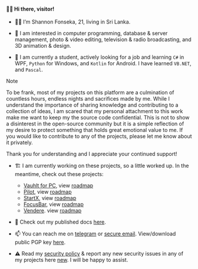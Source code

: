 #### 👋🏼 Hi there, visitor!

- 👦🏻 I’m Shannon Fonseka, 21, living in Sri Lanka.

- 👀 I am interested in computer programming, database & server management, photo & video editing, television & radio broadcasting, and 3D animation & design.

- 🌱 I am currently a student, actively looking for a job and learning `C#` in WPF, `Python` for Windows, and `Kotlin` for Android. I have learned `VB.NET`, and `Pascal`.

> [!NOTE]
> To be frank, most of my projects on this platform are a culmination of countless hours, endless nights and sacrifices made by me. While I understand the importance of sharing knowledge and contributing to a collection of ideas, I am scared that my personal attachment to this work make me want to keep my the source code confidential. This is not to show a disinterest in the open-source community but it is a simple reflection of my desire to protect something that holds great emotional value to me. If you would like to contribute to any of the projects, please let me know about it privately.
>
> Thank you for understanding and I appreciate your continued support!

- 🏗️ I am currently working on these projects, so a little worked up. In the meantime, check out these projects:
  - [Vauhlt for PC](https://github.com/fonseware/VauhltDesktop), view [roadmap](https://github.com/fonseware/VauhltDesktop/blob/main/docs/roadmap.md)
  - [Pilot](https://github.com/fonseware/Pilot), view [roadmap](https://github.com/fonseware/Pilot/blob/main/docs/roadmap.md)
  - [StartX](https://github.com/fonseware/StartX), view [roadmap](https://github.com/fonseware/StartX/blob/main/docs/roadmap.md)
  - [FocusBar](https://github.com/fonseware/FocusBar), view [roadmap](https://github.com/fonseware/FocusBar/blob/main/docs/roadmap.md)
  - [Vendere](https://github.com/fonseware/Vendere). view [roadmap](https://github.com/fonseware/Vendere/blob/main/docs/roadmap.md)

- 📄 Check out my published docs [here](https://github.com/shannonfonseka/shannonfonseka/blob/main/docs/readme.md).

- 📫 You can reach me on [telegram](https://t.me/shannonf0nseka) or [secure email](mailto:hello.shannonfonseka@proton.me). View/download public PGP key [here](https://raw.githubusercontent.com/shannonfonseka/shannonfonseka/refs/heads/main/pgp/0x74A52B0D-pub.asc).

- ⚠️ Read my [security policy](https://github.com/shannonfonseka/shannonfonseka/security/policy) & report any new security issues in any of my projects here [new](https://github.com/shannonfonseka/shannonfonseka/security/advisories/new). I will be happy to assist.
